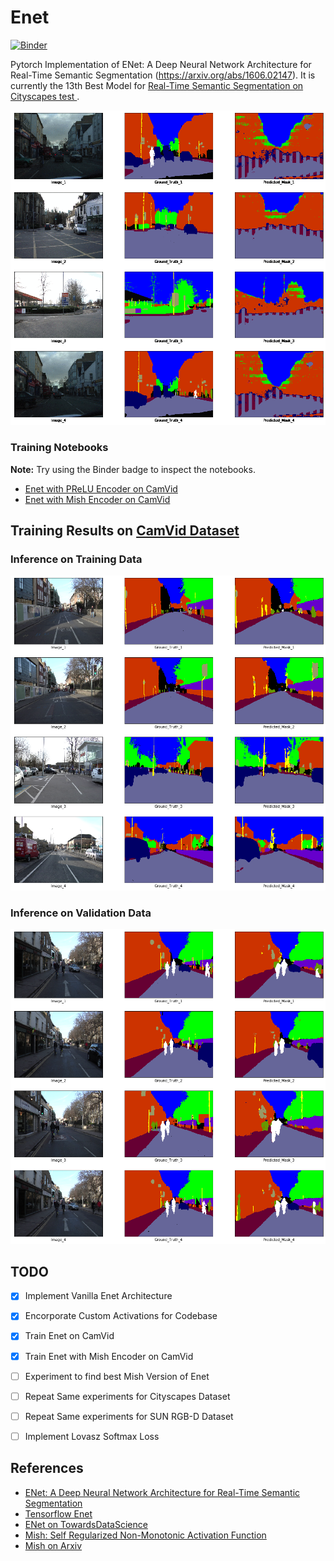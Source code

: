 # Enet

[![Binder](https://mybinder.org/badge_logo.svg)](https://mybinder.org/v2/gh/soumik12345/Enet/master)

Pytorch Implementation of ENet: A Deep Neural Network Architecture for Real-Time Semantic Segmentation (https://arxiv.org/abs/1606.02147). It is currently the 13th Best Model for [Real-Time Semantic Segmentation on Cityscapes test     ](https://paperswithcode.com/sota/real-time-semantic-segmentation-on-cityscapes).

![Training Results](./assets/enet_camvid_gif-1.gif)

### Training Notebooks

**Note:** Try using the Binder badge to inspect the notebooks.

- [Enet with PReLU Encoder on CamVid](https://github.com/soumik12345/Enet/blob/master/Enet_CamVid.ipynb)
- [Enet with Mish Encoder on CamVid](https://github.com/soumik12345/Enet/blob/master/Enet_CamVid_Mish.ipynb)

## Training Results on [CamVid Dataset](https://www.kaggle.com/jcoral02/camvid)

### Inference on Training Data

![Training Inference Results](./assets/image_train.png)

### Inference on Validation Data

![Validation Inference Results](./assets/image_val.png)

## TODO

- [x] Implement Vanilla Enet Architecture
- [x] Encorporate Custom Activations for Codebase
- [x] Train Enet on CamVid
- [x] Train Enet with Mish Encoder on CamVid
- [ ] Experiment to find best Mish Version of Enet
- [ ] Repeat Same experiments for Cityscapes Dataset
- [ ] Repeat Same experiments for SUN RGB-D Dataset
- [ ] Implement Lovasz Softmax Loss


## References

- [ENet: A Deep Neural Network Architecture for Real-Time Semantic Segmentation](https://arxiv.org/abs/1606.02147)
- [Tensorflow Enet](https://github.com/kwotsin/TensorFlow-ENet)
- [ENet on TowardsDataScience](https://towardsdatascience.com/enet-a-deep-neural-architecture-for-real-time-semantic-segmentation-2baa59cf97e9)
- [Mish: Self Regularized Non-Monotonic Activation Function](https://github.com/digantamisra98/Mish)
- [Mish on Arxiv](https://arxiv.org/abs/1908.08681)
